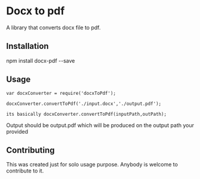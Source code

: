 Docx to pdf
=========

A library that converts docx file to pdf.

## Installation

  npm install docx-pdf --save

## Usage

    var docxConverter = require('docxToPdf');

    docxConverter.convertToPdf('./input.docx','./output.pdf');
    
    its basically docxConverter.convertToPdf(inputPath,outPath);
  
  Output should be output.pdf which will be produced on the output path your provided


## Contributing

This was created just for solo usage purpose. Anybody is welcome to contribute to it.
